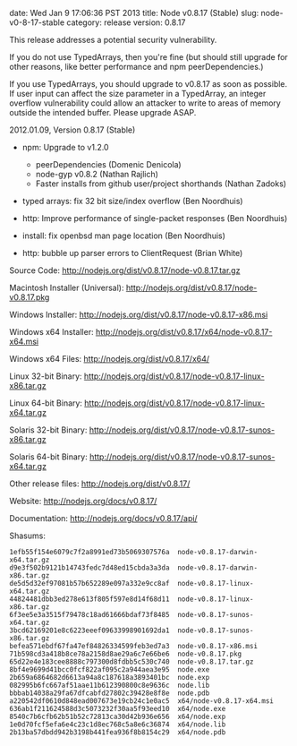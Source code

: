date: Wed Jan  9 17:06:36 PST 2013
title: Node v0.8.17 (Stable)
slug: node-v0-8-17-stable
category: release
version: 0.8.17

This release addresses a potential security vulnerability.

If you do not use TypedArrays, then you're fine (but should still
upgrade for other reasons, like better performance and npm
peerDependencies.)

If you use TypedArrays, you should upgrade to v0.8.17 as soon as
possible.  If user input can affect the size parameter in a
TypedArray, an integer overflow vulnerability could allow an attacker
to write to areas of memory outside the intended buffer.  Please
upgrade ASAP.

2012.01.09, Version 0.8.17 (Stable)

* npm: Upgrade to v1.2.0
  - peerDependencies (Domenic Denicola)
  - node-gyp v0.8.2 (Nathan Rajlich)
  - Faster installs from github user/project shorthands (Nathan Zadoks)

* typed arrays: fix 32 bit size/index overflow (Ben Noordhuis)

* http: Improve performance of single-packet responses (Ben Noordhuis)

* install: fix openbsd man page location (Ben Noordhuis)

* http: bubble up parser errors to ClientRequest (Brian White)


Source Code: http://nodejs.org/dist/v0.8.17/node-v0.8.17.tar.gz

Macintosh Installer (Universal): http://nodejs.org/dist/v0.8.17/node-v0.8.17.pkg

Windows Installer: http://nodejs.org/dist/v0.8.17/node-v0.8.17-x86.msi

Windows x64 Installer: http://nodejs.org/dist/v0.8.17/x64/node-v0.8.17-x64.msi

Windows x64 Files: http://nodejs.org/dist/v0.8.17/x64/

Linux 32-bit Binary: http://nodejs.org/dist/v0.8.17/node-v0.8.17-linux-x86.tar.gz

Linux 64-bit Binary: http://nodejs.org/dist/v0.8.17/node-v0.8.17-linux-x64.tar.gz

Solaris 32-bit Binary: http://nodejs.org/dist/v0.8.17/node-v0.8.17-sunos-x86.tar.gz

Solaris 64-bit Binary: http://nodejs.org/dist/v0.8.17/node-v0.8.17-sunos-x64.tar.gz

Other release files: http://nodejs.org/dist/v0.8.17/

Website: http://nodejs.org/docs/v0.8.17/

Documentation: http://nodejs.org/docs/v0.8.17/api/

Shasums:

```
1efb55f154e6079c7f2a8991ed73b5069307576a  node-v0.8.17-darwin-x64.tar.gz
d9e3f502b9121b14743fedc7d48ed15cbda3a3da  node-v0.8.17-darwin-x86.tar.gz
de5d5d32ef97081b57b652289e097a332e9cc8af  node-v0.8.17-linux-x64.tar.gz
44824481dbb3ed278e613f805f597e8d14f68d11  node-v0.8.17-linux-x86.tar.gz
6f3ee5e3a3515f79478c18ad61666bdaf73f8485  node-v0.8.17-sunos-x64.tar.gz
3bcd62169201e8c6223eeef09633998901692da1  node-v0.8.17-sunos-x86.tar.gz
befea571ebdf67fa47ef84826334599feb3ed7a3  node-v0.8.17-x86.msi
71b598cd3a418b8ce78a2158d8ae29a6c7e66be6  node-v0.8.17.pkg
65d22e4e183cee8888c797300d8fdbb5c530c740  node-v0.8.17.tar.gz
8bf4e9699d41bcc0fcf822af095c2a944aea3e95  node.exe
2b659a6864682d6613a94a8c187618a3893401bc  node.exp
082995b6fc667af51aae11b612390800c8e9636c  node.lib
bbbab14038a29fa67dfcabfd27802c39428e8f8e  node.pdb
a220542df0610d848ead007673e19cb24c1e0ac5  x64/node-v0.8.17-x64.msi
636ab1f211624588d3c5073232f30aa5f93eed10  x64/node.exe
8540c7b6cfb62b51b52c72813ca30d42b936e656  x64/node.exp
1e0d70fcf5efa6e4c23c1d8ec768c5a8e6c36874  x64/node.lib
2b13ba57dbdd942b3198b441fea936f8b8154c29  x64/node.pdb
```
